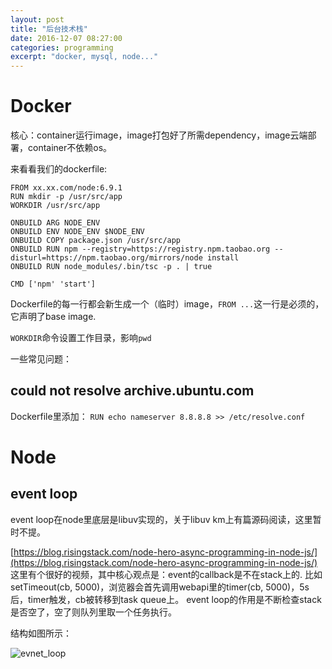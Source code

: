 ```yaml
---
layout: post
title: "后台技术栈"
date: 2016-12-07 08:27:00
categories: programming
excerpt: "docker, mysql, node..."
---
```


# Docker

核心：container运行image，image打包好了所需dependency，image云端部署，container不依赖os。

来看看我们的dockerfile:

```docker
FROM xx.xx.com/node:6.9.1
RUN mkdir -p /usr/src/app
WORKDIR /usr/src/app

ONBUILD ARG NODE_ENV
ONBUILD ENV NODE_ENV $NODE_ENV
ONBUILD COPY package.json /usr/src/app
ONBUILD RUN npm --registry=https://registry.npm.taobao.org --disturl=https://npm.taobao.org/mirrors/node install
ONBUILD RUN node_modules/.bin/tsc -p . | true

CMD ['npm' 'start']
```

Dockerfile的每一行都会新生成一个（临时）image，`FROM ...`这一行是必须的，它声明了base image.

`WORKDIR`命令设置工作目录，影响`pwd`

一些常见问题： 

## could not resolve archive.ubuntu.com

Dockerfile里添加： ```RUN echo nameserver 8.8.8.8 >> /etc/resolve.conf```

# Node

## event loop

event loop在node里底层是libuv实现的，关于libuv km上有篇源码阅读，这里暂时不提。

[https://blog.risingstack.com/node-hero-async-programming-in-node-js/](https://blog.risingstack.com/node-hero-async-programming-in-node-js/)
这里有个很好的视频，其中核心观点是：event的callback是不在stack上的.
比如setTimeout(cb, 5000)，浏览器会首先调用webapi里的timer(cb, 5000)，5s后，timer触发，cb被转移到task queue上。
event loop的作用是不断检查stack是否空了，空了则队列里取一个任务执行。

结构如图所示：

![evnet_loop]({{site.url}}/assets/images/event_loop.png)

